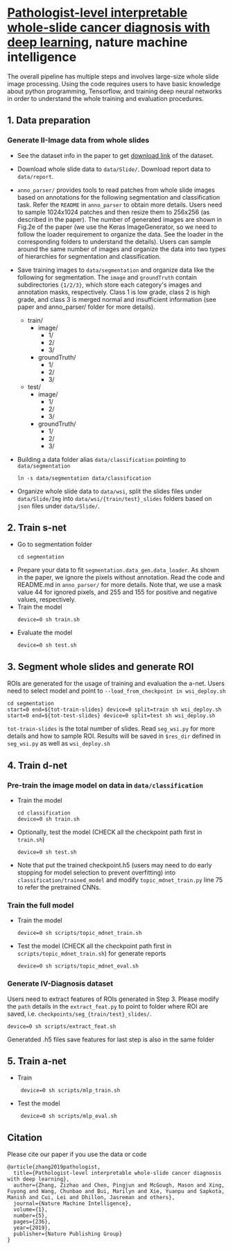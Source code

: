 # [Pathologist-level interpretable whole-slide cancer diagnosis with deep learning](), nature machine intelligence

The overall pipeline has multiple steps and involves large-size whole slide image processing. Using the code requires users to have basic knowledge about python programming, Tensorflow, and training deep neural networks in order to understand the whole training and evaluation procedures.

## 1. Data preparation
### Generate II-Image data from whole slides
- See the dataset info in the paper to get [download link](https://www.nature.com/articles/s42256-019-0052-1#data-availability) of the dataset.
- Download whole slide data to ```data/Slide/```. Download report data to ```data/report```.

- ```anno_parser/``` provides tools to read patches from whole slide images based on annotations for the following segmentation and classification task. Refer the `README` in `anno_parser` to obtain more details. Users need to sample 1024x1024 patches and then resize them to 256x256 (as described in the paper). The number of generated images are shown in Fig.2e of the paper (we use the Keras ImageGenerator, so we need to follow the loader requirement to organize the data. See the loader in the corresponding folders to understand the details). Users can sample around the same number of images and organize the data into two types of hierarchies for segmentation and classification.

- Save training images to ```data/segmentation``` and organize data like the following for segmentation. The `image` and `groundTruth` contain subdirectories `{1/2/3}`, which store each category's images and annotation masks, respectively. Class 1 is low grade, class 2 is high grade, and class 3 is merged normal and insufficient information (see paper and anno_parser/ folder for more details).
    - train/
        - image/
            - 1/
            - 2/
            - 3/
        - groundTruth/
            - 1/
            - 2/
            - 3/
    - test/
        - image/
            - 1/
            - 2/
            - 3/
        - groundTruth/
            - 1/
            - 2/
            - 3/
- Building a data folder alias ```data/classification``` pointing to ```data/segmentation```
    ```
    ln -s data/segmentation data/classification
    ```

- Organize whole slide data to ```data/wsi```, split the slides files under `data/Slide/Img` into `data/wsi/{train/test}_slides` folders based on `json` files under `data/Slide/`.


## 2. Train s-net
- Go to segmentation folder
    ```
    cd segmentation
    ```
- Prepare your data to fit ```segmentation.data_gen.data_loader```. As shown in the paper, we ignore the pixels without annotation. Read the code and README.md in ```anno_parser/``` for more details. Note that, we use a mask value 44 for ignored pixels, and 255 and 155 for positive and negative values, respectively.
- Train the model
    ```
    device=0 sh train.sh
    ```
- Evaluate the model
    ```
    device=0 sh test.sh
    ```

## 3. Segment whole slides and generate ROI
ROIs are generated for the usage of training and evaluation the a-net.
Users need to select model and point to ```--load_from_checkpoint in wsi_deploy.sh```

    cd segmentation
    start=0 end=${tot-train-slides} device=0 split=train sh wsi_deploy.sh
    start=0 end=${tot-test-slides} device=0 split=test sh wsi_deploy.sh

```tot-train-slides``` is the total number of slides. Read ```seg_wsi.py``` for more details and how to sample ROI.
Results will be saved in ```$res_dir``` defined in ```seg_wsi.py``` as well as ```wsi_deploy.sh```

## 4. Train d-net
### Pre-train the image model on data in ```data/classification```
- Train the model
    ```
    cd classification
    device=0 sh train.sh
    ```
- Optionally, test the model  (CHECK all the checkpoint path first in ```train.sh```)
    ```
    device=0 sh test.sh
    ```
- Note that put the trained checkpoint.h5 (users may need to do early stopping for model selection to prevent overfitting) into ```classification/trained_model``` and modify ```topic_mdnet_train.py``` line 75 to refer the pretrained CNNs.

### Train the full model
- Train the model
    ```
    device=0 sh scripts/topic_mdnet_train.sh
    ```
- Test the model (CHECK all the checkpoint path first in ```scripts/topic_mdnet_train.sh```) for generate reports
    ```
    device=0 sh scripts/topic_mdnet_eval.sh
    ```

### Generate IV-Diagnosis dataset
Users need to extract features of ROIs generated in Step 3. Please modify the ```path``` details in the ```extract_feat.py``` to point to folder where ROI are saved, i.e. ```checkpoints/seg_{train/test}_slides/```.

    device=0 sh scripts/extract_feat.sh

Generatded .h5 files save features for last step is also in the same folder

## 5. Train a-net
- Train
    ```
     device=0 sh scripts/mlp_train.sh
    ```
-  Test the model
    ```
     device=0 sh scripts/mlp_eval.sh
    ```

## Citation
Please cite our paper if you use the data or code
```
@article{zhang2019pathologist,
  title={Pathologist-level interpretable whole-slide cancer diagnosis with deep learning},
  author={Zhang, Zizhao and Chen, Pingjun and McGough, Mason and Xing, Fuyong and Wang, Chunbao and Bui, Marilyn and Xie, Yuanpu and Sapkota, Manish and Cui, Lei and Dhillon, Jasreman and others},
  journal={Nature Machine Intelligence},
  volume={1},
  number={5},
  pages={236},
  year={2019},
  publisher={Nature Publishing Group}
}
```